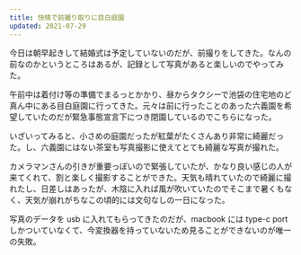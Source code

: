 ```yaml
---
title: 快晴で前撮り取りに目白庭園
updated: 2021-07-29
---
```


今日は朝早起きして結婚式は予定していないのだが、前撮りをしてきた。なんの前なのかというところはあるが、記録として写真があると楽しいのでやってみた。

午前中は着付け等の準備でまるっとかかり、昼からタクシーで池袋の住宅地のど真ん中にある目白庭園に行ってきた。元々は前に行ったことのあった六義園を希望していたのだが緊急事態宣言下につき閉園しているのでこちらになった。

いざいってみると、小さめの庭園だったが紅葉がたくさんあり非常に綺麗だった。し、六義園にはない茶室も写真撮影に使えてとても綺麗な写真が撮れた。

カメラマンさんの引きが重要っぽいので緊張していたが、かなり良い感じの人が来てくれて、割と楽しく撮影することができた。天気も晴れていたので綺麗に撮れたし、日差しはあったが、木陰に入れば風が吹いていたのでそこまで暑くもなく、天気が崩れがちなこの頃的には文句なしの一日になった。

写真のデータを usb に入れてもらってきたのだが、macbook には type-c port しかついていなくて、今変換器を持っていないため見ることができないのが唯一の失敗。
